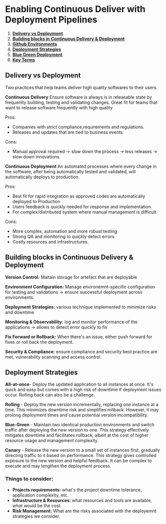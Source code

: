 # Enabling Continuous Deliver with Deployment Pipelines

1. **[Delivery vs Deployment](#delivery-deployment)**
2. **[Building blocks in Continuous Delivery & Deployment](#building-blocks-cd)**
3. **[Github Environments](#github-environments)**
4. **[Deployment Strategies](#deployment-strategies)**
5. **[Blue Green Deployment](#blue-green)**
6. **[Key Terms](#key-terms)**

## <a id="delivery-deployment"></a>Delivery vs Deployment
Two practices that help teams deliver high quality softwares to their users.

**Continuous Delivery**
Ensure software is always is in releasable state by frequenlty building, testing and validating changes.
Great fit for teams that want to release software frequently with high quality

Pros:
- Companies with strict compliance,requirements and regulations.
- Releases and updates that are tied to business events
  
Cons:
- Manual approval required -> slow down the process -> less releases -> slow down innovations.

**Continuous Deployment**
An automated processes where every change in the software, after being automatically tested and validated, will automatically deploys to production.

Pros:
- Best fit for rapid integration as approved codes are automatically deployed to Production
- Users feedback is quickly needed for response and implementation.
- For complex/distributed system where manual management is difficult.
  
Cons:
- More complex, automation and more robust testing
- Strong QA and monitoring to quickly detect errors
- Costly resources and infrastructures.

## <a id="building-blocks-cd"></a>Building blocks in Continuous Delivery & Deployment
**Version Control:** Maitain storage for artefact that are deployable 

**Environment Configuration:** Manage environemnt-specific configuration for testing and validations -> ensure successful deployment across environments.

**Deployment Strategies:** various technique implemented to minimize risks and downtime

**Monitoring & Observability:** log and monitor performance of the applications -> allows to detect error quickly to fix

**Fix Forward or Rollback:** When there's an issue, either push forward for fixes or roll back the deployment.

**Security & Compliance:** ensure compliance and security best practice are met, vulnerability scanning and access control.

## <a id="deployment-strategies"></a>Deployment Strategies

**All-at-once**- Deploy the updated application to all instances at once. It's quick and easy but comes with a high risk of downtime if deployment issues occur. Rolling back can also be a challenge.

**Rolling** - Deploy the new version incrementally, replacing one instance at a time. This minimizes downtime risk and simplifies rollback. However, it may prolong deployment times and cause potential version incompatibility.

**Blue-Green** - Maintain two identical production environments and switch traffic after deploying the new version to one. This strategy effectively mitigates downtime and facilitates rollback, albeit at the cost of higher resource usage and management complexity.

**Canary** - Release the new version to a small set of instances first, gradually directing traffic to it based on performance. This strategy gives controlled exposure to the new version and helpful feedback. It can be complex to execute and may lengthen the deployment process.

### Things to consider:
- **Projects requirements:** what's the project downtime tolerance, application complexity, etc.
- **Infrastructure & Resources:** what resources and tools are available, what would be the cost.
- **Risk Management:** What are the risks associated with the deployemnt strategies we consider.

  

